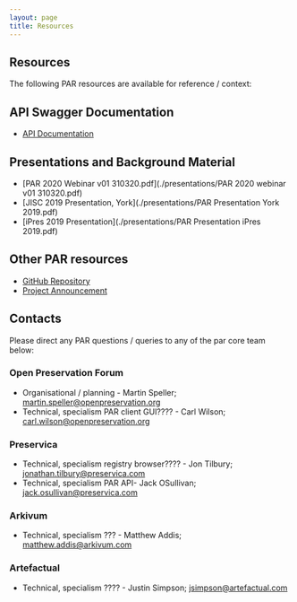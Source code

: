 ```yaml
---
layout: page
title: Resources
---
```


## Resources
The following PAR resources are available for reference / context:

## API Swagger Documentation
* [API Documentation](https://concept.preservica.com/Registry/par/documentation.html)

## Presentations and Background Material
- [PAR 2020 Webinar v01 310320.pdf](./presentations/PAR 2020 webinar v01 310320.pdf)
- [JISC 2019 Presentation, York](./presentations/PAR Presentation York 2019.pdf)
- [iPres 2019 Presentation](./presentations/PAR Presentation iPres 2019.pdf)

## Other PAR resources
- [GitHub Repository](https://github.com/openpreserve/par)
- [Project Announcement](http://openpreservation.org/news/arkivum-artefactual-the-open-preservation-foundation-and-preservica-collaborate-on-new-jisc-initiative-for-sharing-preservation-action-best-practice/)

## Contacts
Please direct any PAR questions / queries to any of the par core team below:

### Open Preservation Forum
* Organisational / planning - Martin Speller; martin.speller@openpreservation.org
* Technical, specialism PAR client GUI???? - Carl Wilson; carl.wilson@openpreservation.org

### Preservica
* Technical, specialism registry browser????  - Jon Tilbury; jonathan.tilbury@preservica.com
* Technical, specialism PAR API- Jack OSullivan; jack.osullivan@preservica.com 

### Arkivum
* Technical, specialism ??? - Matthew Addis; matthew.addis@arkivum.com 

### Artefactual
* Technical, specialism ???? - Justin Simpson; jsimpson@artefactual.com 



